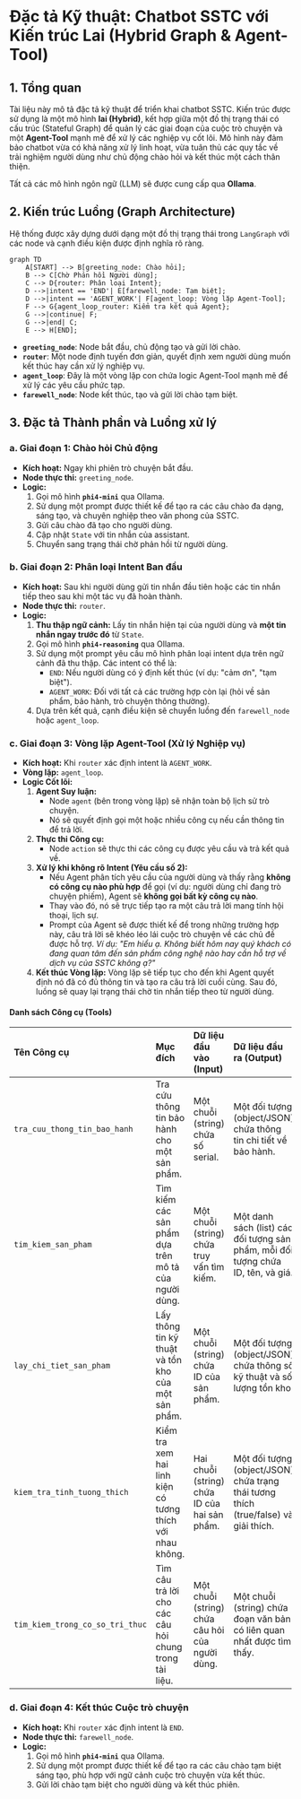 # Đặc tả Kỹ thuật: Chatbot SSTC với Kiến trúc Lai (Hybrid Graph & Agent-Tool)

## 1. Tổng quan

Tài liệu này mô tả đặc tả kỹ thuật để triển khai chatbot SSTC. Kiến trúc được sử dụng là một mô hình **lai (Hybrid)**, kết hợp giữa một đồ thị trạng thái có cấu trúc (Stateful Graph) để quản lý các giai đoạn của cuộc trò chuyện và một **Agent-Tool** mạnh mẽ để xử lý các nghiệp vụ cốt lõi. Mô hình này đảm bảo chatbot vừa có khả năng xử lý linh hoạt, vừa tuân thủ các quy tắc về trải nghiệm người dùng như chủ động chào hỏi và kết thúc một cách thân thiện.

Tất cả các mô hình ngôn ngữ (LLM) sẽ được cung cấp qua **Ollama**.

## 2. Kiến trúc Luồng (Graph Architecture)

Hệ thống được xây dựng dưới dạng một đồ thị trạng thái trong `LangGraph` với các node và cạnh điều kiện được định nghĩa rõ ràng.

```mermaid
graph TD
    A[START] --> B[greeting_node: Chào hỏi];
    B --> C[Chờ Phản hồi Người dùng];
    C --> D{router: Phân loại Intent};
    D -->|intent == 'END'| E[farewell_node: Tạm biệt];
    D -->|intent == 'AGENT_WORK'| F[agent_loop: Vòng lặp Agent-Tool];
    F --> G{agent_loop_router: Kiểm tra kết quả Agent};
    G -->|continue| F;
    G -->|end| C;
    E --> H[END];
```

-   **`greeting_node`**: Node bắt đầu, chủ động tạo và gửi lời chào.
-   **`router`**: Một node định tuyến đơn giản, quyết định xem người dùng muốn kết thúc hay cần xử lý nghiệp vụ.
-   **`agent_loop`**: Đây là một vòng lặp con chứa logic Agent-Tool mạnh mẽ để xử lý các yêu cầu phức tạp.
-   **`farewell_node`**: Node kết thúc, tạo và gửi lời chào tạm biệt.

## 3. Đặc tả Thành phần và Luồng xử lý

### a. Giai đoạn 1: Chào hỏi Chủ động

-   **Kích hoạt:** Ngay khi phiên trò chuyện bắt đầu.
-   **Node thực thi:** `greeting_node`.
-   **Logic:**
    1.  Gọi mô hình **`phi4-mini`** qua Ollama.
    2.  Sử dụng một prompt được thiết kế để tạo ra các câu chào đa dạng, sáng tạo, và chuyên nghiệp theo văn phong của SSTC.
    3.  Gửi câu chào đã tạo cho người dùng.
    4.  Cập nhật `State` với tin nhắn của assistant.
    5.  Chuyển sang trạng thái chờ phản hồi từ người dùng.

### b. Giai đoạn 2: Phân loại Intent Ban đầu

-   **Kích hoạt:** Sau khi người dùng gửi tin nhắn đầu tiên hoặc các tin nhắn tiếp theo sau khi một tác vụ đã hoàn thành.
-   **Node thực thi:** `router`.
-   **Logic:**
    1.  **Thu thập ngữ cảnh:** Lấy tin nhắn hiện tại của người dùng và **một tin nhắn ngay trước đó** từ `State`.
    2.  Gọi mô hình **`phi4-reasoning`** qua Ollama.
    3.  Sử dụng một prompt yêu cầu mô hình phân loại intent dựa trên ngữ cảnh đã thu thập. Các intent có thể là:
        -   `END`: Nếu người dùng có ý định kết thúc (ví dụ: "cảm ơn", "tạm biệt").
        -   `AGENT_WORK`: Đối với tất cả các trường hợp còn lại (hỏi về sản phẩm, bảo hành, trò chuyện thông thường).
    4.  Dựa trên kết quả, cạnh điều kiện sẽ chuyển luồng đến `farewell_node` hoặc `agent_loop`.

### c. Giai đoạn 3: Vòng lặp Agent-Tool (Xử lý Nghiệp vụ)

-   **Kích hoạt:** Khi `router` xác định intent là `AGENT_WORK`.
-   **Vòng lặp:** `agent_loop`.
-   **Logic Cốt lõi:**
    1.  **Agent Suy luận:**
        -   Node `agent` (bên trong vòng lặp) sẽ nhận toàn bộ lịch sử trò chuyện.
        -   Nó sẽ quyết định gọi một hoặc nhiều công cụ nếu cần thông tin để trả lời.
    2.  **Thực thi Công cụ:**
        -   Node `action` sẽ thực thi các công cụ được yêu cầu và trả kết quả về.
    3.  **Xử lý khi không rõ Intent (Yêu cầu số 2):**
        -   Nếu Agent phân tích yêu cầu của người dùng và thấy rằng **không có công cụ nào phù hợp** để gọi (ví dụ: người dùng chỉ đang trò chuyện phiếm), Agent sẽ **không gọi bất kỳ công cụ nào**.
        -   Thay vào đó, nó sẽ trực tiếp tạo ra một câu trả lời mang tính hội thoại, lịch sự.
        -   Prompt của Agent sẽ được thiết kế để trong những trường hợp này, câu trả lời sẽ khéo léo lái cuộc trò chuyện về các chủ đề được hỗ trợ. *Ví dụ: "Em hiểu ạ. Không biết hôm nay quý khách có đang quan tâm đến sản phẩm công nghệ nào hay cần hỗ trợ về dịch vụ của SSTC không ạ?"*
    4.  **Kết thúc Vòng lặp:** Vòng lặp sẽ tiếp tục cho đến khi Agent quyết định nó đã có đủ thông tin và tạo ra câu trả lời cuối cùng. Sau đó, luồng sẽ quay lại trạng thái chờ tin nhắn tiếp theo từ người dùng.

#### Danh sách Công cụ (Tools)

| Tên Công cụ | Mục đích | Dữ liệu đầu vào (Input) | Dữ liệu đầu ra (Output) |
| :--- | :--- | :--- | :--- |
| `tra_cuu_thong_tin_bao_hanh` | Tra cứu thông tin bảo hành cho một sản phẩm. | Một chuỗi (string) chứa số serial. | Một đối tượng (object/JSON) chứa thông tin chi tiết về bảo hành. |
| `tim_kiem_san_pham` | Tìm kiếm các sản phẩm dựa trên mô tả của người dùng. | Một chuỗi (string) chứa truy vấn tìm kiếm. | Một danh sách (list) các đối tượng sản phẩm, mỗi đối tượng chứa ID, tên, và giá. |
| `lay_chi_tiet_san_pham` | Lấy thông tin kỹ thuật và tồn kho của một sản phẩm. | Một chuỗi (string) chứa ID của sản phẩm. | Một đối tượng (object/JSON) chứa thông số kỹ thuật và số lượng tồn kho. |
| `kiem_tra_tinh_tuong_thich` | Kiểm tra xem hai linh kiện có tương thích với nhau không. | Hai chuỗi (string) chứa ID của hai sản phẩm. | Một đối tượng (object/JSON) chứa trạng thái tương thích (true/false) và giải thích. |
| `tim_kiem_trong_co_so_tri_thuc` | Tìm câu trả lời cho các câu hỏi chung trong tài liệu. | Một chuỗi (string) chứa câu hỏi của người dùng. | Một chuỗi (string) chứa đoạn văn bản có liên quan nhất được tìm thấy. |

### d. Giai đoạn 4: Kết thúc Cuộc trò chuyện

-   **Kích hoạt:** Khi `router` xác định intent là `END`.
-   **Node thực thi:** `farewell_node`.
-   **Logic:**
    1.  Gọi mô hình **`phi4-mini`** qua Ollama.
    2.  Sử dụng một prompt được thiết kế để tạo ra các câu chào tạm biệt sáng tạo, phù hợp với ngữ cảnh cuộc trò chuyện vừa kết thúc.
    3.  Gửi lời chào tạm biệt cho người dùng và kết thúc phiên.